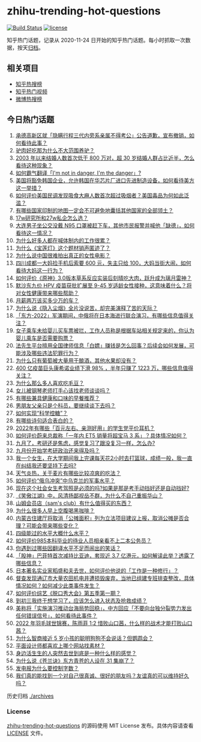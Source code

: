 # zhihu-trending-hot-questions

[![Build Status](https://github.com/justjavac/zhihu-trending-hot-questions/workflows/ci/badge.svg?branch=master)](https://github.com/justjavac/zhihu-trending-hot-questions/actions)
[![license](https://img.shields.io/github/license/justjavac/zhihu-trending-hot-questions)](https://github.com/justjavac/zhihu-trending-hot-questions/blob/master/LICENSE)

知乎热门话题，记录从 2020-11-24 日开始的知乎热门话题。每小时抓取一次数据，按天[归档](./archives)。

## 相关项目

- [知乎热搜榜](https://github.com/justjavac/zhihu-trending-top-search)
- [知乎热门视频](https://github.com/justjavac/zhihu-trending-hot-video)
- [微博热搜榜](https://github.com/justjavac/weibo-trending-hot-search)

## 今日热门话题

<!-- BEGIN -->
<!-- 最后更新时间 Wed Aug 31 2022 03:02:46 GMT+0800 (China Standard Time) -->

1. [承德高新区就「隐瞒行程三代内旁系亲属不得考公」公告道歉，宣布撤销，如何看待此事？](https://www.zhihu.com/question/550766675)
1. [驴肉好吃那为什么不大范围养驴？](https://www.zhihu.com/question/28933532)
1. [2003 年以来结婚人数首次低于 800 万对，超 30 岁结婚人群占比近半，怎么看待这种现象？](https://www.zhihu.com/question/550787576)
1. [如何霸气翻译「I'm not in danger, I'm the danger」?](https://www.zhihu.com/question/546492138)
1. [美国将豁免韩国企业，允许韩国在华芯片厂进口先进制造设备，如何看待美方这一举措？](https://www.zhihu.com/question/550618377)
1. [如何评价美国民调发现吸食大麻人数首次超过吸烟者？美国毒品为何如此泛滥？](https://www.zhihu.com/question/550565954)
1. [有哪些国家印制的地图一定会不可避免地囊括其他国家的全部领土？](https://www.zhihu.com/question/32269309)
1. [17w研究所和27w私企怎么选？](https://www.zhihu.com/question/549450754)
1. [大连男子坐公交没戴 N95 口罩被赶下车，其他市民报警并喊他「缺德」，如何看待这一情况？](https://www.zhihu.com/question/550755185)
1. [为什么好多人都在喊体制内的工作很累？](https://www.zhihu.com/question/546321345)
1. [为什么《宝莲灯》这个题材销声匿迹了？](https://www.zhihu.com/question/549542733)
1. [为什么说中国很难拍出真正的女性电影？](https://www.zhihu.com/question/550146028)
1. [四川成都一大妈捡手机后索要 600 元，失主只给 100，大妈当街大闹，如何看待大妈这一行为？](https://www.zhihu.com/question/550554409)
1. [如何评价《原神》3.0版本草系反应实装后刻晴吃大肉，跃升成为璃月雷神？](https://www.zhihu.com/question/550015525)
1. [默沙东九价 HPV 疫苗获批扩展至 9-45 岁适龄女性接种，这意味着什么？将对女性健康带来哪些帮助？](https://www.zhihu.com/question/550836257)
1. [月薪两万该买多少万的车？](https://www.zhihu.com/question/550445706)
1. [为什么说《隐入尘烟》全片没说苦，却完美演释了苦的天际？](https://www.zhihu.com/question/550327138)
1. [「东方-2022」军演期间，中俄将在日本海进行联合演习，有哪些信息值得关注？](https://www.zhihu.com/question/550831424)
1. [女子乘车未给婴儿买车票被拦，工作人员称是根据车站相关规定来的，你认为婴儿乘车是否需要购票？](https://www.zhihu.com/question/550788872)
1. [法先生平台擅用全国律师信息「白嫖」赚钱是怎么回事？后续会如何发展，可能涉及哪些违法犯罪行为？](https://www.zhihu.com/question/550781970)
1. [为什么只有葡萄被大量用于酿酒，其他水果却没有？](https://www.zhihu.com/question/548336507)
1. [400 亿疫苗巨头康希诺业绩下滑 98% ，半年只赚了 1223 万，哪些信息值得关注？](https://www.zhihu.com/question/550707585)
1. [为什么那么多人喜欢吃毛豆？](https://www.zhihu.com/question/322687299)
1. [女儿被钢琴老师打手心该找老师谈谈吗？](https://www.zhihu.com/question/549160554)
1. [有哪些兼具健康和口味的早餐推荐？](https://www.zhihu.com/question/548792523)
1. [男朋友父亲只是个科员，要继续谈下去吗？](https://www.zhihu.com/question/546719500)
1. [如何实现“科学控糖”？](https://www.zhihu.com/question/548792394)
1. [有哪些诗句适合表白的？](https://www.zhihu.com/question/380029633)
1. [2022年有哪些「百元左右、亲测好用」的学生党平价耳机？](https://www.zhihu.com/question/548681636)
1. [如何评价蔚来总裁称「一年内 ET5 销量将超宝马 3 系」？具体情况如何？](https://www.zhihu.com/question/550100214)
1. [九月了，考研还是焦虑，感觉复习了跟没复习一样，怎么办?](https://www.zhihu.com/question/547872406)
1. [九月份开始学考研政治还来得及吗？](https://www.zhihu.com/question/541438494)
1. [我一个女生，在大学期间我上完课每天花2小时去打篮球，成绩一般，我一直在纠结我还要坚持下去吗?](https://www.zhihu.com/question/550097204)
1. [天气炎热，关于麦片有哪些比较凉爽的吃法？](https://www.zhihu.com/question/548793934)
1. [如何评价“俄乌冲突”中乌克兰的军事水平？](https://www.zhihu.com/question/535144540)
1. [现在这个社会女生考驾照是必须的吗?如果是那是考手动挡好还是自动挡好?](https://www.zhihu.com/question/550341114)
1. [《笑傲江湖》中，风清扬鄙视岳不群，为什么不自己重振华山？](https://www.zhihu.com/question/542185229)
1. [山姆会员店（sam's club）有什么值得买的东西？](https://www.zhihu.com/question/58897556)
1. [为什么很多人早上空腹喝黑咖啡？](https://www.zhihu.com/question/546349973)
1. [内蒙古住建厅将取消「公摊面积」列为立法项目建议上报，取消公摊是否合理？可能会带来哪些变化？](https://www.zhihu.com/question/550691666)
1. [四级能过的水平大概什么水平？](https://www.zhihu.com/question/305751073)
1. [如何评价985本科毕业的待业人员相亲看不上二本公务员？](https://www.zhihu.com/question/550440013)
1. [你遇到过哪些因翻译水平不足而闹出的笑话？](https://www.zhihu.com/question/547547857)
1. [「股神」巴菲特首次减持比亚迪，套现近 3.7 亿港元，如何解读此举？透露了哪些信息？](https://www.zhihu.com/question/550808845)
1. [日本著名实业家稻盛和夫去世，如何评价他说的「工作是一种修行」？](https://www.zhihu.com/question/550797335)
1. [督查发现通辽市大量农田机电井遭损毁废弃，当地已组建专班排查整改，具体情况如何？如何减少此类事件发生？](https://www.zhihu.com/question/550796183)
1. [如何评价综艺《脱口秀大会》第五季第一期？](https://www.zhihu.com/question/550825613)
1. [到初三我终于想学习了，应该怎么进入状态及抢救成绩？](https://www.zhihu.com/question/550755149)
1. [美称将「实施演习推动台海局势回稳」，中方回应「不要向台独分裂势力发出任何错误信号」，如何看待此事件？](https://www.zhihu.com/question/550797706)
1. [2022 年羽毛球世锦赛，陈雨菲 1:2 惜败山口茜，什么样的战术才能打败山口茜？](https://www.zhihu.com/question/550428936)
1. [为什么智商接近 5 岁小孩的聪明狗狗不会说话？但鹦鹉会？](https://www.zhihu.com/question/550007751)
1. [平面设计师都喜欢上哪个网站找素材？](https://www.zhihu.com/question/21398405)
1. [身边活生生的人突然去世到底是一种什么样的感觉？](https://www.zhihu.com/question/357737035)
1. [为什么说《苍兰诀》东方青苍的人设在 31 集崩了？](https://www.zhihu.com/question/550388773)
1. [发电报为什么要控制字数？](https://www.zhihu.com/question/457850685)
1. [我们真的能找到一个对自己很真诚、很好的朋友吗？友谊真的可以维持好久吗？](https://www.zhihu.com/question/550779462)

<!-- END -->

历史归档 [./archives](./archives)

### License

[zhihu-trending-hot-questions](https://github.com/justjavac/zhihu-trending-hot-questions)
的源码使用 MIT License 发布。具体内容请查看 [LICENSE](./LICENSE) 文件。
